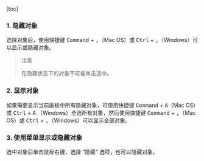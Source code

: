 [toc]

### 1. 隐藏对象

选择对象后，使用快捷键 <kbd>Command</kbd> + <kbd>,</kbd>（Mac OS）或 <kbd>Ctrl</kbd> + <kbd>,</kbd>（Windows）可以显示或隐藏对象。

>   注意
>
>   在隐藏状态下的对象不可被单击选中。

### 2. 显示对象

如果需要显示当前画板中所有隐藏对象，可使用快捷键 <kbd>Command</kbd> + <kbd>A</kbd>（Mac OS）或 <kbd>Ctrl</kbd> + <kbd>A</kbd> （Windows）全选所有对象，然后使用快捷键 <kbd>Command</kbd> + <kbd>,</kbd>（Mac OS）或 <kbd>Ctrl</kbd> + <kbd>,</kbd>（Windows）可以显示全部对象。

### 3. 使用菜单显示或隐藏对象

选中对象后单击鼠标右键，选择 ”隐藏“ 选项，也可以隐藏对象。

